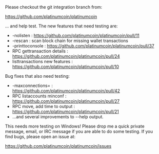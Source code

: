 Please checkout the git integration branch from:

https://github.com/platinumcoin/platinumcoin

... and help test.  The new features that need testing are:

* -nolisten : https://github.com/platinumcoin/platinumcoin/pull/11
* -rescan : scan block chain for missing wallet transactions
* -printtoconsole : https://github.com/platinumcoin/platinumcoin/pull/37
* RPC gettransaction details : https://github.com/platinumcoin/platinumcoin/pull/24
* listtransactions new features : https://github.com/platinumcoin/platinumcoin/pull/10

Bug fixes that also need testing:

* -maxconnections= : https://github.com/platinumcoin/platinumcoin/pull/42
* RPC listaccounts minconf : https://github.com/platinumcoin/platinumcoin/pull/27
* RPC move, add time to output : https://github.com/platinumcoin/platinumcoin/pull/21
* ...and several improvements to --help output.

This needs more testing on Windows!  Please drop me a quick private message, email, or IRC message if you are able to do some testing.  If you find bugs, please open an issue at:

https://github.com/platinumcoin/platinumcoin/issues
